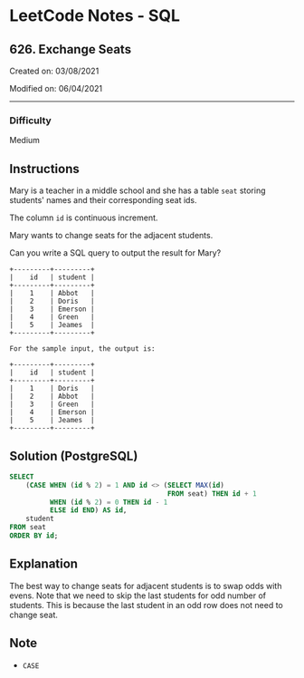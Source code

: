 # LeetCode Notes - SQL

## 626. Exchange Seats

Created on: 03/08/2021

Modified on: 06/04/2021

---

### Difficulty

Medium

## Instructions

Mary is a teacher in a middle school and she has a table `seat` storing 
students' names and their corresponding seat ids.

The column `id` is continuous increment.

Mary wants to change seats for the adjacent students.

Can you write a SQL query to output the result for Mary?

```
+---------+---------+
|    id   | student |
+---------+---------+
|    1    | Abbot   |
|    2    | Doris   |
|    3    | Emerson |
|    4    | Green   |
|    5    | Jeames  |
+---------+---------+

For the sample input, the output is:

+---------+---------+
|    id   | student |
+---------+---------+
|    1    | Doris   |
|    2    | Abbot   |
|    3    | Green   |
|    4    | Emerson |
|    5    | Jeames  |
+---------+---------+
```

## Solution (PostgreSQL)

``` sql
SELECT
    (CASE WHEN (id % 2) = 1 AND id <> (SELECT MAX(id)
                                       FROM seat) THEN id + 1
          WHEN (id % 2) = 0 THEN id - 1
          ELSE id END) AS id,
    student
FROM seat
ORDER BY id;
```

## Explanation

The best way to change seats for adjacent students is to swap odds with evens. 
Note that we need to skip the last students for odd number of students. 
This is because the last student in an odd row does not need to change seat.

## Note

- `CASE`